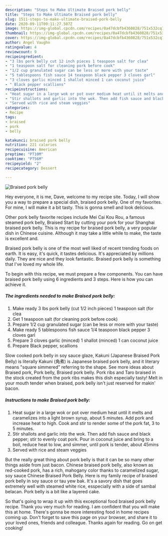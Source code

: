 ```yaml
---
description: "Steps to Make Ultimate Braised pork belly"
title: "Steps to Make Ultimate Braised pork belly"
slug: 1511-steps-to-make-ultimate-braised-pork-belly
date: 2020-09-11T09:11:27.507Z
image: https://img-global.cpcdn.com/recipes/0a47dcbfb4360828/751x532cq70/braised-pork-belly-recipe-main-photo.jpg
thumbnail: https://img-global.cpcdn.com/recipes/0a47dcbfb4360828/751x532cq70/braised-pork-belly-recipe-main-photo.jpg
cover: https://img-global.cpcdn.com/recipes/0a47dcbfb4360828/751x532cq70/braised-pork-belly-recipe-main-photo.jpg
author: Angel Vaughn
ratingvalue: 4
reviewcount: 9
recipeingredient:
- "3 lbs pork belly cut 12 inch pieces 1 teaspoon salt for clea"
- "1 teaspoon salt for cleaning pork before cook"
- "1/2 cup granulated sugar can be less or more with your taste"
- "5 tablespoons fish sauce 14 teaspoon black pepper 3 cloves garl"
- "3 cloves garlic minced 1 shallot minced 1 can coconut juice"
- " Black pepper scallions"
recipeinstructions:
- "Heat sugar in a large wok or pot over medium heat until it melts and caramelizes into a light brown syrup, about 5 minutes. Add pork and increase heat to high. Cook and stir to render some of the pork fat, 3 to 5 minutes."
- "Stir shallots and garlic into the wok. Then add fish sauce and black pepper; stir to evenly coat pork. Pour in coconut juice and bring to a boil, reduce heat to low, and simmer, until pork is tender, about 45mins"
- "Served with rice and steam veggies"
categories:
- Recipe
tags:
- braised
- pork
- belly

katakunci: braised pork belly 
nutrition: 221 calories
recipecuisine: American
preptime: "PT10M"
cooktime: "PT56M"
recipeyield: "2"
recipecategory: Dessert

---
```



![Braised pork belly](https://img-global.cpcdn.com/recipes/0a47dcbfb4360828/751x532cq70/braised-pork-belly-recipe-main-photo.jpg)

Hey everyone, it is me, Dave, welcome to my recipe site. Today, I will show you a way to prepare a special dish, braised pork belly. One of my favorites. For mine, I will make it a bit tasty. This is gonna smell and look delicious.

Other pork belly favorite recipes include Mei Cai Kou Rou, a famous steamed pork belly, Braised Start by cutting your pork for your Shanghai braised pork belly. This is my recipe for braised pork belly, a very popular dish in Chinese cuisine. Although it may take a little while to make, the taste is excellent and.

Braised pork belly is one of the most well liked of recent trending foods on earth. It is easy, it's quick, it tastes delicious. It's appreciated by millions daily. They are nice and they look fantastic. Braised pork belly is something that I've loved my whole life.


To begin with this recipe, we must prepare a few components. You can have braised pork belly using 6 ingredients and 3 steps. Here is how you can achieve it.

<!--inarticleads1-->

##### The ingredients needed to make Braised pork belly:

1. Make ready 3 lbs pork belly (cut 1/2 inch pieces) 1 teaspoon salt (for clea
1. Get 1 teaspoon salt (for cleaning pork before cook)
1. Prepare 1/2 cup granulated sugar (can be less or more with your taste)
1. Make ready 5 tablespoons fish sauce 1/4 teaspoon black pepper 3 cloves garl
1. Prepare 3 cloves garlic (minced) 1 shallot (minced) 1 can coconut juice
1. Prepare  Black pepper, scallions


Slow cooked pork belly in soy sauce glaze, Kakuni (Japanese Braised Pork Belly) is literally Kakuni (角煮) is Japanese braised pork belly, and it literary means &#34;square simmered&#34; referring to the shape. See more ideas about Braised pork, Pork belly, Braised pork belly. Pork ribs and Taro braised in the stock created from the pork ribs makes this dish especially tasty! Melt in your mouth tender when braised, pork belly isn&#39;t just reserved for makin&#39; bacon. 

<!--inarticleads2-->

##### Instructions to make Braised pork belly:

1. Heat sugar in a large wok or pot over medium heat until it melts and caramelizes into a light brown syrup, about 5 minutes. Add pork and increase heat to high. Cook and stir to render some of the pork fat, 3 to 5 minutes.
1. Stir shallots and garlic into the wok. Then add fish sauce and black pepper; stir to evenly coat pork. Pour in coconut juice and bring to a boil, reduce heat to low, and simmer, until pork is tender, about 45mins
1. Served with rice and steam veggies


But the really great thing about pork belly is that it can be so many other things aside from just bacon. Chinese braised pork belly, also known as red-cooked pork, has a rich, mahogany color thanks to caramelized sugar, soy sauce Chinese Braised Pork Belly. Here is my family recipe of braised pork belly in soy sauce or tau yew bak. It&#39;s a savory dish that goes extremely well with steamed white rice, esspecially with a side of sambal belacan. Pork belly is a bit like a layered cake. 

So that's going to wrap it up with this exceptional food braised pork belly recipe. Thank you very much for reading. I am confident that you will make this at home. There's gonna be more interesting food in home recipes coming up. Don't forget to save this page on your browser, and share it to your loved ones, friends and colleague. Thanks again for reading. Go on get cooking!
